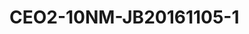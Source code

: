 <a name="material" />

# CEO2-10NM-JB20161105-1
<script type="application/ld+json">
  {
    "@context": "https://schema.org/",
    "@type": "ChemicalSubstance",
    "http://purl.org/dc/terms/conformsTo":
      {
        "@type": "CreativeWork",
        "@id": "https://bioschemas.org/profiles/ChemicalSubstance/0.4-RELEASE/"
      },
    "@id": "https://egonw.github.io/nanowiki/nanowiki496.html#material",
    "name": "CEO2-10NM-JB20161105-1",
    "sameAs": "http://127.0.0.1/mediawiki/index.php/Special:URIResolver/CEO2-2D10NM-2DJB20161105-2D1"
  }
</script>



